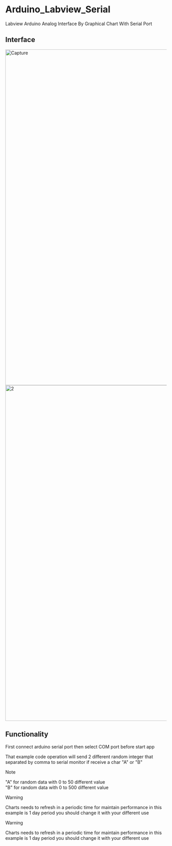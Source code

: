 # Arduino_Labview_Serial
Labview Arduino Analog Interface By Graphical Chart With Serial Port

## Interface

<img width="1047" alt="Capture" src="https://github.com/amirsayyad7686/Arduino_Labview_Serial/assets/78236642/a896b60e-d929-4fc0-8c8d-a179af9a5a28">

<img width="1047" alt="2" src="https://github.com/amirsayyad7686/Arduino_Labview_Serial/assets/78236642/b8e5ab26-bf5e-4df5-ae3d-5670735ea368">

## Functionality

First connect arduino serial port then select COM port before start app 

That example code operation will send 2 different random integer that separated by comma to serial monitor if receive a char "A" or "B"

> [!NOTE]
> "A" for random data with 0 to 50 different value   
> "B" for random data with 0 to 500 different value 

> [!WARNING]
> Charts needs to refresh in a periodic time for maintain performance in this example is 1 day period you should change it with your different use

> [!WARNING]
> Charts needs to refresh in a periodic time for maintain performance in this example is 1 day period you should change it with your different use
